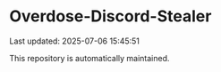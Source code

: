 # Overdose-Discord-Stealer

Last updated: 2025-07-06 15:45:51

This repository is automatically maintained.
